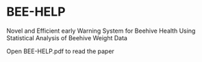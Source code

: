 # BEE-HELP
Novel and Efficient early Warning System for Beehive Health Using Statistical Analysis of Beehive Weight Data

Open BEE-HELP.pdf to read the paper
